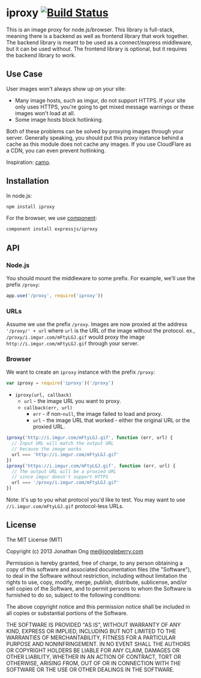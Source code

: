 # iproxy [![Build Status](https://travis-ci.org/expressjs/iproxy.png)](https://travis-ci.org/expressjs/iproxy)

This is an image proxy for node.js/browser.
This library is full-stack, meaning there is a backend as well as frontend library that work together.
The backend library is meant to be used as a connect/express middleware, but it can be used without.
The frontend library is optional, but it requires the backend library to work.

## Use Case

User images won't always show up on your site:

- Many image hosts, such as imgur, do not support HTTPS. If your site only uses HTTPS, you're going to get mixed message warnings or these images won't load at all.
- Some image hosts block hotlinking.

Both of these problems can be solved by proxying images through your server.
Generally speaking, you should put this proxy instance behind a cache as this module does not cache any images.
If you use CloudFlare as a CDN, you can even prevent hotlinking.

Inspiration: [camo](https://github.com/atmos/camo).

## Installation

In node.js:

```bash
npm install iproxy
```

For the browser, we use [component](https://github.com/component/component):

```bash
component install expressjs/iproxy
```

## API

### Node.js

You should mount the middleware to some prefix. For example, we'll use the prefix `/proxy`:

```js
app.use('/proxy', require('iproxy'))
```

### URLs

Assume we use the prefix `/proxy`. Images are now proxied at the address `'/proxy/' + url` where `url` is the URL of the image without the protocol. ex., `/proxy/i.imgur.com/mFtyLGJ.gif` would proxy the image `http://i.imgur.com/mFtyLGJ.gif` through your server.

### Browser

We want to create an `iproxy` instance with the prefix `/proxy`:

```js
var iproxy = require('iproxy')('/proxy')
```

- `iproxy(url, callback)`
  - `url` - the image URL you want to proxy.
  - `callback(err, url)`
      - `err` - if non-`null`, the image failed to load and proxy.
      - `url` - the image URL that worked - either the original URL or the proxied URL.

```js
iproxy('http://i.imgur.com/mFtyLGJ.gif', function (err, url) {
  // Input URL will match the output URL
  // because the image works
  url === 'http://i.imgur.com/mFtyLGJ.gif'
})
iproxy('https://i.imgur.com/mFtyLGJ.gif', function (err, url) {
  // The output URL will be a proxied URL
  // since imgur doesn't support HTTPS
  url === '/proxy/i.imgur.com/mFtyLGJ.gif'
})
```

Note: it's up to you what protocol you'd like to test. You may want to use `//i.imgur.com/mFtyLGJ.gif` protocol-less URLs.

## License

The MIT License (MIT)

Copyright (c) 2013 Jonathan Ong me@jongleberry.com

Permission is hereby granted, free of charge, to any person obtaining a copy
of this software and associated documentation files (the "Software"), to deal
in the Software without restriction, including without limitation the rights
to use, copy, modify, merge, publish, distribute, sublicense, and/or sell
copies of the Software, and to permit persons to whom the Software is
furnished to do so, subject to the following conditions:

The above copyright notice and this permission notice shall be included in
all copies or substantial portions of the Software.

THE SOFTWARE IS PROVIDED "AS IS", WITHOUT WARRANTY OF ANY KIND, EXPRESS OR
IMPLIED, INCLUDING BUT NOT LIMITED TO THE WARRANTIES OF MERCHANTABILITY,
FITNESS FOR A PARTICULAR PURPOSE AND NONINFRINGEMENT. IN NO EVENT SHALL THE
AUTHORS OR COPYRIGHT HOLDERS BE LIABLE FOR ANY CLAIM, DAMAGES OR OTHER
LIABILITY, WHETHER IN AN ACTION OF CONTRACT, TORT OR OTHERWISE, ARISING FROM,
OUT OF OR IN CONNECTION WITH THE SOFTWARE OR THE USE OR OTHER DEALINGS IN
THE SOFTWARE.